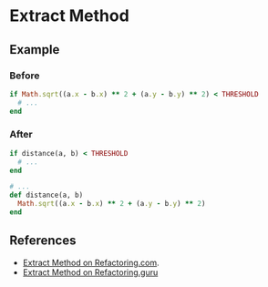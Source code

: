 # Extract Method

## Example

### Before

```ruby
if Math.sqrt((a.x - b.x) ** 2 + (a.y - b.y) ** 2) < THRESHOLD
  # ...
end
```

### After

```ruby
if distance(a, b) < THRESHOLD
  # ...
end

# ...
def distance(a, b)
  Math.sqrt((a.x - b.x) ** 2 + (a.y - b.y) ** 2)
end
```

## References

- [Extract Method on Refactoring.com](https://refactoring.com/catalog/extractFunction.html).
- [Extract Method on Refactoring.guru](https://refactoring.guru/extract-method)
